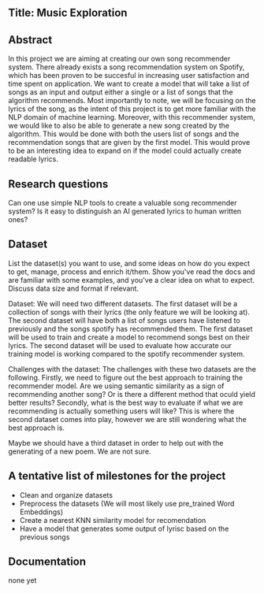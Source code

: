## Title: Music Exploration

## Abstract
In this project we are aiming at creating our own song recommender system. There already exists a song recommendation system on Spotify, which has been proven to be succesful in increasing user satisfaction and time spent on application. We want to create a model that will take a list of songs as an input and output either a single or a list of songs that the algorithm recommends. Most importantly to note, we will be focusing on the lyrics of the song, as the intent of this project is to get more familiar with the NLP domain of machine learning. Moreover, with this recommender system, we would like to also be able to generate a new song created by the algorithm. This would be done with both the users list of songs and the recommendation songs that are given by the first model. This would prove to be an interesting idea to expand on if the model could actually create readable lyrics. 


## Research questions
  Can one use simple NLP tools to create a valuable song recommender system? 
  Is it easy to distinguish an AI generated lyrics to human written ones? 

## Dataset
List the dataset(s) you want to use, and some ideas on how do you expect to get, manage, process and enrich it/them. Show you've read the docs and are familiar with some examples, and you've a clear idea on what to expect. Discuss data size and format if relevant.

Dataset:
  We will need two different datasets. The first dataset will be a collection of songs with their lyrics (the only feature we will be looking at). The second dataset will have both a list of songs users have listened to previously and the songs spotify has recommended them. The first dataset will be used to train and create a model to recommend songs best on their lyrics. The second dataset will be used to evaluate how accurate our training model is working compared to the spotify recommender system. 
  
Challenges with the dataset:
  The challenges with these two datasets are the following. Firstly, we need to figure out the best approach to training the recommender model. Are we using semantic similarity as a sign of recommending another song? Or is there a different method that oculd yield better results? Secondly, what is the best way to evaluate if what we are recommending is actually something users will like? This is where the second dataset comes into play, however we are still wondering what the best approach is.
  
  
  Maybe we should have a third dataset in order to help out with the generating of a new poem. We are not sure. 
  
## A tentative list of milestones for the project

  - Clean and organize datasets
  - Preprocess the datasets (We will most likely use pre_trained Word Embeddings)
  - Create a nearest KNN similarity model for recomendation 
  - Have a model that generates some output of lyrisc based on the previous songs

## Documentation
none yet 
